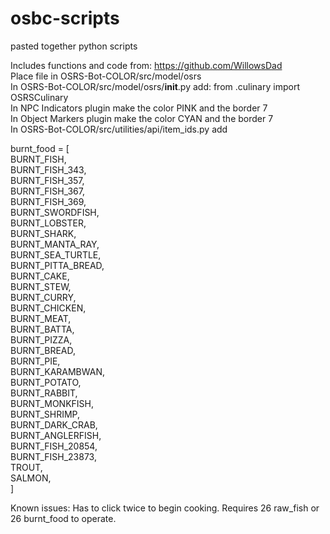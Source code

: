 # osbc-scripts<br />
pasted together python scripts<br />

Includes functions and code from: https://github.com/WillowsDad<br />
Place file in OSRS-Bot-COLOR/src/model/osrs<br />
In OSRS-Bot-COLOR/src/model/osrs/__init__.py add: from .culinary import OSRSCulinary<br />
In NPC Indicators plugin make the color PINK and the border 7<br />
In Object Markers plugin make the color CYAN and the border 7<br />
In OSRS-Bot-COLOR/src/utilities/api/item_ids.py add<br />

burnt_food = [<br />
    BURNT_FISH,<br />
    BURNT_FISH_343,<br />
    BURNT_FISH_357,<br />
    BURNT_FISH_367,<br />
    BURNT_FISH_369,<br />
    BURNT_SWORDFISH,<br />
    BURNT_LOBSTER,<br />
    BURNT_SHARK,<br />
    BURNT_MANTA_RAY,<br />
    BURNT_SEA_TURTLE,<br />
    BURNT_PITTA_BREAD,<br />
    BURNT_CAKE,<br />
    BURNT_STEW,<br />
    BURNT_CURRY,<br />
    BURNT_CHICKEN,<br />
    BURNT_MEAT,<br />
    BURNT_BATTA,<br />
    BURNT_PIZZA,<br />
    BURNT_BREAD,<br />
    BURNT_PIE,<br />
    BURNT_KARAMBWAN,<br />
    BURNT_POTATO,<br />
    BURNT_RABBIT,<br />
    BURNT_MONKFISH,<br />
    BURNT_SHRIMP,<br />
    BURNT_DARK_CRAB,<br />
    BURNT_ANGLERFISH,<br />
    BURNT_FISH_20854,<br />
    BURNT_FISH_23873,<br />
    TROUT,<br />
    SALMON,<br />
]

Known issues: Has to click twice to begin cooking. Requires 26 raw_fish or 26 burnt_food to operate.
